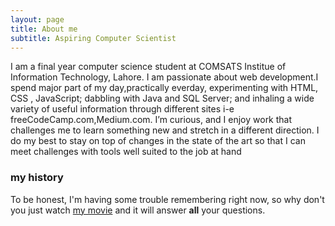 ```yaml
---
layout: page
title: About me
subtitle: Aspiring Computer Scientist
---
```


I am a final year computer science student at COMSATS Institue of Information Technology, Lahore. I am passionate about web development.I spend major part of my day,practically everday, experimenting with HTML, CSS , JavaScript; dabbling with Java and SQL Server; and inhaling a wide variety of useful information through different sites i-e freeCodeCamp.com,Medium.com. I’m curious, and I enjoy work that challenges me to learn something new and stretch in a different direction. I do my best to stay on top of changes in the state of the art so that I can meet challenges with tools well suited to the job at hand

### my history

To be honest, I'm having some trouble remembering right now, so why don't you just watch [my movie](http://en.wikipedia.org/wiki/The_Princess_Bride_%28film%29) and it will answer **all** your questions.
